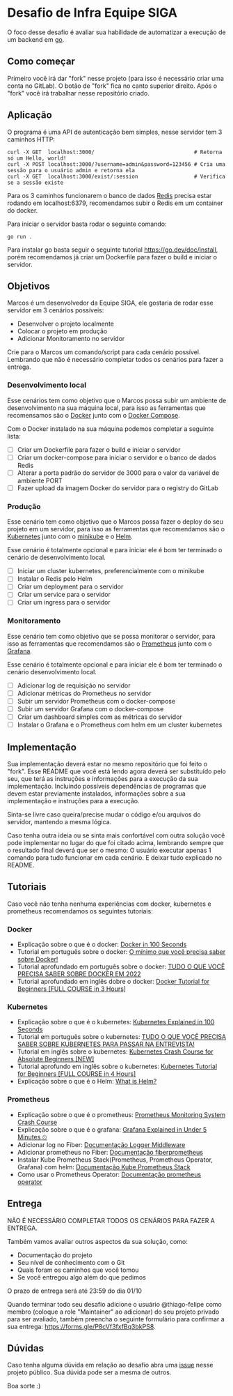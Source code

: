 # Desafio de Infra Equipe SIGA

O foco desse desafio é avaliar sua habilidade de automatizar a execução de um backend em [go](https://go.dev/).

## Como começar
Primeiro você irá dar "fork" nesse projeto (para isso é necessário criar uma conta no GitLab). O botão de "fork" fica no canto superior direito. Após o "fork" você irá trabalhar nesse repositório criado.

## Aplicação
O programa é uma API de autenticação bem simples, nesse servidor tem 3 caminhos HTTP:
```shell
curl -X GET  localhost:3000/                                # Retorna só um Hello, world!
curl -X POST localhost:3000/?username=admin&password=123456 # Cria uma sessão para o usuário admin e retorna ela
curl -X GET  localhost:3000/exist/:session                  # Verifica se a sessão existe
```

Para os 3 caminhos funcionarem o banco de dados [Redis](https://redis.io/docs/about/) precisa estar rodando em localhost:6379, recomendamos subir o Redis em um container do docker.

Para iniciar o servidor basta rodar o seguinte comando:
```shell
go run .
```
Para instalar go basta seguir o seguinte tutorial https://go.dev/doc/install, porém recomendamos já criar um Dockerfile para fazer o build e iniciar o servidor.

## Objetivos
Marcos é um desenvolvedor da Equipe SIGA, ele gostaria de rodar esse servidor em 3 cenários possíveis:
- Desenvolver o projeto localmente
- Colocar o projeto em produção
- Adicionar Monitoramento no servidor

Crie para o Marcos um comando/script para cada cenário possível. Lembrando que não é necessário completar todos os cenários para fazer a entrega. 

### Desenvolvimento local
Esse cenários tem como objetivo que o Marcos possa subir um ambiente de desenvolvimento na sua máquina local, para isso as ferramentas que recomensamos são o [Docker](https://docs.docker.com/get-docker/) junto com o [Docker Compose](https://docs.docker.com/compose/).

Com o Docker instalado na sua máquina podemos completar a seguinte lista: 
- [ ] Criar um Dockerfile para fazer o build e iniciar o servidor
- [ ] Criar um docker-compose para iniciar o servidor e o banco de dados Redis
- [ ] Alterar a porta padrão do servidor de 3000 para o valor da variável de ambiente PORT
- [ ] Fazer upload da imagem Docker do servidor para o registry do GitLab

### Produção
Esse cenário tem como objetivo que o Marcos possa fazer o deploy do seu projeto em um servidor, para isso as ferramentas que recomendamos são o [Kubernetes](https://kubernetes.io/docs/concepts/overview/) junto com o [minikube](https://minikube.sigs.k8s.io/docs/) e o [Helm](https://helm.sh/docs/).

Esse cenário é totalmente opcional e para iniciar ele é bom ter terminado o cenário de desenvolvimento local.

- [ ] Iniciar um cluster kubernetes, preferencialmente com o minikube
- [ ] Instalar o Redis pelo Helm
- [ ] Criar um deployment para o servidor
- [ ] Criar um service para o servidor
- [ ] Criar um ingress para o servidor

### Monitoramento
Esse cenário tem como objetivo que se possa monitorar o servidor, para isso as ferramentas que recomendamos são o [Prometheus](https://prometheus.io/docs/introduction/overview/) junto com o [Grafana](https://grafana.com/docs/grafana/latest/getting-started/).

Esse cenário é totalmente opcional e para iniciar ele é bom ter terminado o cenário desenvolvimento local.

- [ ] Adicionar log de requisição no servidor
- [ ] Adicionar métricas do Prometheus no servidor 
- [ ] Subir um servidor Prometheus com o docker-compose
- [ ] Subir um servidor Grafana com o docker-compose
- [ ] Criar um dashboard simples com as métricas do servidor
- [ ] Instalar o Grafana e o Prometheus com helm em um cluster kubernetes

## Implementação
Sua implementação deverá estar no mesmo repositório que foi feito o "fork". Esse README que você está lendo agora deverá ser substituído pelo seu, que terá as instruções e informações para a execução da sua implementação. Incluindo possíveis dependências de programas que devem estar previamente instalados, informações sobre a sua implementação e instruções para a execução.

Sinta-se livre caso queira/precise mudar o código e/ou arquivos do servidor, mantendo a mesma lógica.

Caso tenha outra ideia ou se sinta mais confortável com outra solução você pode implementar no lugar do que foi citado acima, lembrando sempre que o resultado final deverá que ser o mesmo: O usuário executar apenas 1 comando para tudo funcionar em cada cenário. E deixar tudo explicado no README.

## Tutoriais

Caso você não tenha nenhuma experiências com docker, kubernetes e prometheus recomendamos os seguintes tutoriais:

### Docker
- Explicação sobre o que é o docker: [Docker in 100 Seconds](https://www.youtube.com/watch?v=Gjnup-PuquQ)
- Tutorial em português sobre o docker: [O mínimo que você precisa saber sobre Docker!](https://www.youtube.com/watch?v=ntbpIfS44Gw)
- Tutorial aprofundado em português sobre o docker: [TUDO O QUE VOCÊ PRECISA SABER SOBRE DOCKER EM 2022](https://www.youtube.com/watch?v=MeFyp4VnNx0)
- Tutorial aprofundado em inglês dobre o docker: [Docker Tutorial for Beginners [FULL COURSE in 3 Hours]](https://www.youtube.com/watch?v=3c-iBn73dDE)

### Kubernetes
- Explicação sobre o que é o kubernetes: [Kubernetes Explained in 100 Seconds](https://www.youtube.com/watch?v=PziYflu8cB8)
- Tutorial em português sobre o kubernetes: [TUDO O QUE VOCÊ PRECISA SABER SOBRE KUBERNETES PARA PASSAR NA ENTREVISTA!](https://www.youtube.com/watch?v=zEOeukcJl6E)
- Tutorial em inglês sobre o kubernetes: [Kubernetes Crash Course for Absolute Beginners [NEW]](https://www.youtube.com/watch?v=s_o8dwzRlu4)
- Tutorial aprofundo em inglês sobre o kubernetes: [Kubernetes Tutorial for Beginners [FULL COURSE in 4 Hours]](https://www.youtube.com/watch?v=X48VuDVv0do)
- Explicação sobre o que é o Helm: [What is Helm?](https://www.youtube.com/watch?v=fy8SHvNZGeE)

### Prometheus
- Explicação sobre o que é o prometheus: [Prometheus Monitoring System Crash Course](https://www.youtube.com/watch?v=BEBsuA5tgUU)
- Explicação sobre o que é o grafana: [Grafana Explained in Under 5 Minutes ⏲](https://www.youtube.com/watch?v=lILY8eSspEo)
- Adicionar log no Fiber: [Documentação Logger Middleware](https://docs.gofiber.io/api/middleware/logger)
- Adicionar prometheus no Fiber: [Documentação fiberprometheus](https://github.com/ansrivas/fiberprometheus)
- Instalar Kube Prometheus Stack(Prometheus, Prometheus Operator, Grafana) com helm: [Documentação Kube Prometheus Stack](https://github.com/prometheus-community/helm-charts/tree/main/charts/kube-prometheus-stack)
- Como usar o Prometheus Operator: [Documentação prometheus operator](https://github.com/prometheus-operator/prometheus-operator/blob/main/Documentation/user-guides/getting-started.md)

## Entrega
NÃO É NECESSÁRIO COMPLETAR TODOS OS CENÁRIOS PARA FAZER A ENTREGA.

Também vamos avaliar outros aspectos da sua solução, como:
- Documentação do projeto
- Seu nível de conhecimento com o Git
- Quais foram os caminhos que você tomou
- Se você entregou algo além do que pedimos

O prazo de entrega será até 23:59 do dia 01/10

Quando terminar todo seu desafio adicione o usuário @thiago-felipe como membro (coloque a role "Maintainer" ao adicionar) do seu projeto privado para ser avaliado, também preencha o seguinte formulário para confirmar a sua entrega: https://forms.gle/P8cVf3fxfBq3bkPS8.

## Dúvidas
Caso tenha alguma dúvida em relação ao desafio abra uma [issue](https://gitlab.com/equipesiga/processo-seletivo/infra-2023/-/issues/new) nesse projeto público. Sua dúvida pode ser a mesma de outros.

Boa sorte :)
